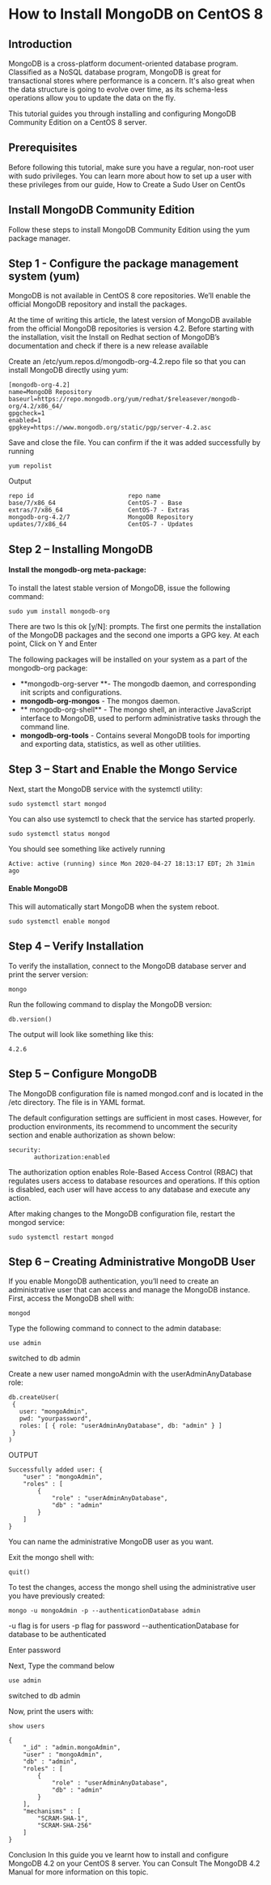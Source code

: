 # How to Install MongoDB on  CentOS 8

## Introduction 

MongoDB is a cross-platform document-oriented database program. Classified as a NoSQL database program, MongoDB is great for transactional stores where performance is a concern. It's also great when the data structure is going to evolve over time, as its schema-less operations allow you to update the data on the fly.

This tutorial guides you through installing and configuring MongoDB Community Edition on a CentOS 8 server.

## Prerequisites

Before following this tutorial, make sure you have a regular, non-root user with sudo privileges. You can learn more about how to set up a user with these privileges from our guide, How to Create a Sudo User on CentOs


## Install MongoDB Community Edition

Follow these steps to install MongoDB Community Edition using the yum package manager.

## Step 1 - Configure the package management system (yum)

MongoDB is not available in CentOS 8 core repositories. We’ll enable the official MongoDB repository and install the packages.

At the time of writing this article, the latest version of MongoDB available from the official MongoDB repositories is version 4.2. Before starting with the installation, visit the Install on Redhat section of MongoDB’s documentation and check if there is a new release available

Create an /etc/yum.repos.d/mongodb-org-4.2.repo file so that you can install MongoDB directly using yum:


```
[mongodb-org-4.2]
name=MongoDB Repository
baseurl=https://repo.mongodb.org/yum/redhat/$releasever/mongodb-org/4.2/x86_64/
gpgcheck=1
enabled=1
gpgkey=https://www.mongodb.org/static/pgp/server-4.2.asc
``` 

Save and close the file. You can confirm if the it was added successfully by running

``` 
yum repolist
``` 

Output

``` 
repo id                          repo name
base/7/x86_64                    CentOS-7 - Base
extras/7/x86_64                  CentOS-7 - Extras
mongodb-org-4.2/7                MongoDB Repository
updates/7/x86_64                 CentOS-7 - Updates
``` 

## Step 2 – Installing MongoDB
#### Install the mongodb-org meta-package:

To install the latest stable version of MongoDB, issue the following command:

``` 
sudo yum install mongodb-org
``` 

There are two Is this ok [y/N]: prompts. The first one permits the installation of the MongoDB packages and the second one imports a GPG key. At each point, Click on Y and Enter

The following packages will be installed on your system as a part of the mongodb-org package:

- **mongodb-org-server **- The mongodb daemon, and corresponding init scripts and configurations.
- **mongodb-org-mongos** - The mongos daemon.
- ** mongodb-org-shell**  - The mongo shell, an interactive JavaScript interface to MongoDB, used to perform administrative tasks through the command line.
- **mongodb-org-tools** - Contains several MongoDB tools for importing and exporting data, statistics, as well as other utilities.

## Step 3 – Start and Enable the Mongo Service
Next, start the MongoDB service with the systemctl utility:

``` 
sudo systemctl start mongod
``` 

You can also use systemctl to check that the service has started properly.

``` 
sudo systemctl status mongod
``` 

You should see something like actively running

``` 
Active: active (running) since Mon 2020-04-27 18:13:17 EDT; 2h 31min ago
``` 

#### Enable MongoDB

This will automatically start MongoDB when the system reboot.

``` 
sudo systemctl enable mongod
``` 

## Step 4 – Verify Installation
To verify the installation, connect to the MongoDB database server and print the server version:

``` 
mongo
``` 

Run the following command to display the MongoDB version:

``` 
db.version()
``` 

The output will look like something like this:

``` 
4.2.6
``` 

## Step 5 – Configure MongoDB

The MongoDB configuration file is named mongod.conf and is located in the /etc directory. The file is in YAML format.

The default configuration settings are sufficient in most cases. However, for production environments, its recommend to uncomment the security section and enable authorization as shown below:

``` 
security:
       authorization:enabled
``` 

The authorization option enables Role-Based Access Control (RBAC) that regulates users access to database resources and operations. If this option is disabled, each user will have access to any database and execute any action.

After making changes to the MongoDB configuration file, restart the mongod service:

``` 
sudo systemctl restart mongod
``` 

## Step 6 – Creating Administrative MongoDB User

If you enable MongoDB authentication, you’ll need to create an administrative user that can access and manage the MongoDB instance.
First, access the MongoDB shell with:

``` 
mongod
``` 

Type the following command to connect to the admin database:

``` 
use admin
``` 

switched to db admin

Create a new user named mongoAdmin with the userAdminAnyDatabase role:
``` 
db.createUser(
 {
   user: "mongoAdmin",
   pwd: "yourpassword",
   roles: [ { role: "userAdminAnyDatabase", db: "admin" } ]
 }
)
``` 

OUTPUT

``` 
Successfully added user: {
	"user" : "mongoAdmin",
	"roles" : [
		{
			"role" : "userAdminAnyDatabase",
			"db" : "admin"
		}
	]
}
``` 

You can name the administrative MongoDB user as you want.

Exit the mongo shell with:

``` 
quit()
``` 

To test the changes, access the mongo shell using the administrative user you have previously created:

``` 
mongo -u mongoAdmin -p --authenticationDatabase admin
``` 

-u flag is for users
-p flag for password
--authenticationDatabase for database to be authenticated

Enter password

Next, Type the command  below

``` 
use admin
``` 

switched to db admin

Now, print the users with:

``` 
show users
``` 

``` 
{
	"_id" : "admin.mongoAdmin",
	"user" : "mongoAdmin",
	"db" : "admin",
	"roles" : [
		{
			"role" : "userAdminAnyDatabase",
			"db" : "admin"
		}
	],
	"mechanisms" : [
		"SCRAM-SHA-1",
		"SCRAM-SHA-256"
	]
}
``` 

Conclusion
In this guide you ve learnt how to install and configure MongoDB 4.2 on your CentOS 8 server. You can Consult The MongoDB 4.2 Manual for more information on this topic.















